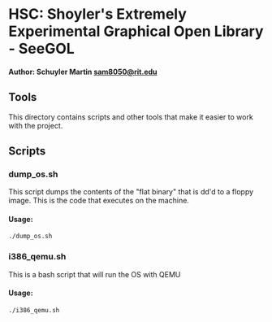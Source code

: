 # HSC: Shoyler's Extremely Experimental Graphical Open Library - SeeGOL
#### Author:  Schuyler Martin <sam8050@rit.edu>

## Tools
This directory contains scripts and other tools that make it easier to work
with the project.


## Scripts

### dump_os.sh
This script dumps the contents of the "flat binary" that is dd'd to a floppy
image. This is the code that executes on the machine.

#### Usage:
```shell
./dump_os.sh
```

### i386_qemu.sh
This is a bash script that will run the OS with QEMU

#### Usage:
```shell
./i386_qemu.sh
```

